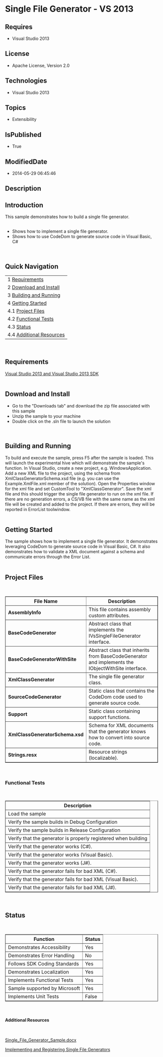 # Single File Generator - VS 2013
## Requires
* Visual Studio 2013
## License
* Apache License, Version 2.0
## Technologies
* Visual Studio 2013
## Topics
* Extensibility
## IsPublished
* True
## ModifiedDate
* 2014-05-29 06:45:46
## Description

<h2>Introduction</h2>
<p>This sample demonstrates how to build a single file generator.<br>
<br>
</p>
<ul>
<li>Shows how to implement a single file generator. </li><li>Shows how to use CodeDom to generate source code in Visual Basic, C# </li></ul>
<p>&nbsp;</p>
<h2><strong>Quick Navigation</strong></h2>
<table border="0">
<tbody>
<tr>
<td>1 <a href="http://code.msdn.microsoft.com/SingleFileGenerator#Req">Requirements</a></td>
</tr>
<tr>
<td>2 <a href="http://code.msdn.microsoft.com/SingleFileGenerator#downloadAndInstall">
Download and Install</a></td>
</tr>
<tr>
<td>3 <a href="http://code.msdn.microsoft.com/SingleFileGenerator#BuildAndRun">Building and Running</a></td>
</tr>
<tr>
<td>4 <a href="http://code.msdn.microsoft.com/SingleFileGenerator#GettingStarted">
Getting Started</a></td>
</tr>
<tr>
<td>4.1 <a href="http://code.msdn.microsoft.com/SingleFileGenerator#ProjFiles">Project Files</a></td>
</tr>
<tr>
<td>4.2 <a href="http://code.msdn.microsoft.com/SingleFileGenerator#FuncTests">Functional Tests</a></td>
</tr>
<tr>
<td>4.3 <a href="http://code.msdn.microsoft.com/SingleFileGenerator#Status">Status</a></td>
</tr>
<tr>
<td>4.4 <a href="http://code.msdn.microsoft.com/SingleFileGenerator#AddResx">Additional Resources</a></td>
</tr>
</tbody>
</table>
<p><span id="ctl00_ctl00_Content_TabContentPanel_Content_wikiSourceLabel"><br>
</span></p>
<h2>Requirements</h2>
<p><a class="externalLink" href="http://msdn.com/vstudio">Visual Studio 2013 and Visual Studio 2013 SDK</a><br>
<br>
</p>
<h2>Download and Install</h2>
<ul>
<li>Go to the &quot;Downloads tab&quot; and download the zip file associated with this sample
</li><li>Unzip the sample to your machine </li><li>Double click on the .sln file to launch the solution </li></ul>
<p>&nbsp;</p>
<h2>Building and Running</h2>
<p>To build and execute the sample, press F5 after the sample is loaded. This will launch the experimental hive which will demonstrate the sample's function. In Visual Studio, create a new project, e.g. WindowsApplication. Add a new XML file to the project,
 using the schema from XmlClassGeneratorSchema.xsd file (e.g. you can use the Example.XmlFile.xml member of the solution). Open the Properties window for the xml file and set CustomTool to &quot;XmlClassGenerator&quot;. Save the xml file and this should trigger the single
 file generator to run on the xml file. If there are no generation errors, a CS/VB file with the same name as the xml file will be created and added to the project. If there are errors, they will be reported in ErrorList toolwindow.<br>
<br>
</p>
<h2>Getting Started</h2>
<p>The sample shows how to implement a single file generator. It demonstrates leveraging CodeDom to generate source code in Visual Basic, C#. It also demonstrates how to validate a XML document against a schema and communicate errors through the Error List.<br>
<br>
</p>
<h2>Project Files</h2>
<p>&nbsp;</p>
<table border="1">
<tbody>
<tr>
<th>File Name </th>
<th>Description </th>
</tr>
<tr>
<td><strong>AssemblyInfo</strong></td>
<td>This file contains assembly custom attributes.</td>
</tr>
<tr>
<td><strong>BaseCodeGenerator</strong></td>
<td>Abstract class that implements the IVsSingleFileGenerator interface.</td>
</tr>
<tr>
<td><strong>BaseCodeGeneratorWithSite</strong></td>
<td>Abstract class that inherits from BaseCodeGenerator and implements the IObjectWithSite interface.</td>
</tr>
<tr>
<td><strong>XmlClassGenerator</strong></td>
<td>The single file generator class.</td>
</tr>
<tr>
<td><strong>SourceCodeGenerator</strong></td>
<td>Static class that contains the CodeDom code used to generate source code.</td>
</tr>
<tr>
<td><strong>Support</strong></td>
<td>Static class containing support functions.</td>
</tr>
<tr>
<td><strong>XmlClassGeneratorSchema.xsd</strong></td>
<td>Schema for XML documents that the generator knows how to convert into source code.</td>
</tr>
<tr>
<td><strong>Strings.resx</strong></td>
<td>Resource strings (localizable).</td>
</tr>
</tbody>
</table>
<p><span id="ctl00_ctl00_Content_TabContentPanel_Content_wikiSourceLabel"><br>
</span></p>
<h3>Functional Tests</h3>
<p>&nbsp;</p>
<table border="1">
<tbody>
<tr>
<th>Description </th>
</tr>
<tr>
<td>Load the sample</td>
</tr>
<tr>
<td>Verify the sample builds in Debug Configuration</td>
</tr>
<tr>
<td>Verify the sample builds in Release Configuration</td>
</tr>
<tr>
<td>Verify that the generator is properly registered when building</td>
</tr>
<tr>
<td>Verify that the generator works (C#).</td>
</tr>
<tr>
<td>Verify that the generator works (Visual Basic).</td>
</tr>
<tr>
<td>Verify that the generator works (J#).</td>
</tr>
<tr>
<td>Verify that the generator fails for bad XML (C#).</td>
</tr>
<tr>
<td>Verify that the generator fails for bad XML (Visual Basic).</td>
</tr>
<tr>
<td>Verify that the generator fails for bad XML (J#).</td>
</tr>
</tbody>
</table>
<p><span id="ctl00_ctl00_Content_TabContentPanel_Content_wikiSourceLabel"><br>
</span></p>
<h2>Status</h2>
<p>&nbsp;</p>
<table border="1">
<tbody>
<tr>
<th>Function </th>
<th>Status </th>
</tr>
<tr>
<td>Demonstrates Accessibility</td>
<td>Yes</td>
</tr>
<tr>
<td>Demonstrates Error Handling</td>
<td>No</td>
</tr>
<tr>
<td>Follows SDK Coding Standards</td>
<td>Yes</td>
</tr>
<tr>
<td>Demonstrates Localization</td>
<td>Yes</td>
</tr>
<tr>
<td>Implements Functional Tests</td>
<td>Yes</td>
</tr>
<tr>
<td>Sample supported by Microsoft</td>
<td>Yes</td>
</tr>
<tr>
<td>Implements Unit Tests</td>
<td>False</td>
</tr>
</tbody>
</table>
<p><span id="ctl00_ctl00_Content_TabContentPanel_Content_wikiSourceLabel"><br>
</span></p>
<h4>Additional Resources</h4>
<p>&nbsp;</p>
<p><a id="112" href="http://code.msdn.microsoft.com/site/view/file/112/0/Single_File_Generator_Sample.docx">Single_File_Generator_Sample.docx</a></p>
<p><span id="ctl00_ctl00_Content_TabContentPanel_Content_wikiSourceLabel"><a class="externalLink" href="http://msdn.microsoft.com/en-us/library/bb166508%28VS.100%29.aspx">Implementing and Registering Single File Generators</a></span></p>
